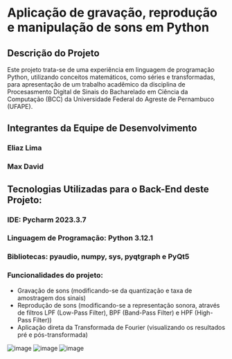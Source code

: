 # Aplicação de gravação, reprodução e manipulação de sons em Python

## Descrição do Projeto
Este projeto trata-se de uma experiência em linguagem de programação Python, utilizando conceitos matemáticos, como séries e transformadas, para apresentação de um trabalho
acadêmico da disciplina de Procesasmento Digital de Sinais do Bacharelado em Ciência da Computação (BCC) da Universidade Federal do Agreste de Pernambuco (UFAPE).

## Integrantes da Equipe de Desenvolvimento
### Eliaz Lima
### Max David

## Tecnologias Utilizadas para o Back-End deste Projeto:
### IDE: Pycharm 2023.3.7
### Linguagem de Programação: Python 3.12.1
### Bibliotecas: pyaudio, numpy, sys, pyqtgraph e PyQt5

### Funcionalidades do projeto:
- Gravação de sons (modificando-se da quantização e taxa de amostragem dos sinais)
- Reprodução de sons (modificando-se a representação sonora, através de filtros LPF (Low-Pass Filter), BPF (Band-Pass Filter) e HPF (High-Pass Filter))
- Aplicação direta da Transformada de Fourier (visualizando os resultados pré e pós-transformada)

![image](https://github.com/user-attachments/assets/ead5557d-59c6-494e-8cda-ef0f4b4bf50b)
![image](https://github.com/user-attachments/assets/539bfa90-0c95-42b6-89fb-a954f3684daa)
![image](https://github.com/user-attachments/assets/36290c6f-8f85-4326-bf6b-18d734c1d22d)
